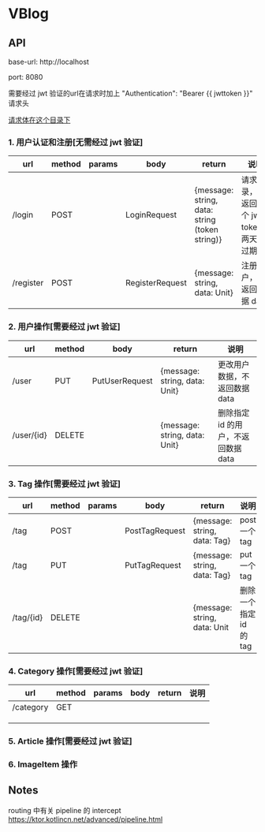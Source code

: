 # VBlog

## API

base-url: http://localhost

port: 8080

需要经过 jwt 验证的url在请求时加上 "Authentication": "Bearer {{ jwttoken }}" 请求头

[请求体在这个目录下](file://./src/main/kotlin/request)
### 1. 用户认证和注册[无需经过 jwt 验证]

| url       | method | params | body            | return                                         | 说明                         |
|-----------|--------|--------|-----------------|------------------------------------------------|----------------------------|
| /login    | POST   |        | LoginRequest    | {message: string, data: string (token string)} | 请求登录，并返回一个 jwt token，两天后过期 |
| /register | POST   |        | RegisterRequest | {message: string, data: Unit}                  | 注册用户，不返回数据 data            |

### 2. 用户操作[需要经过 jwt 验证]

| url        | method  | body           | return                        | 说明                     |
|------------|---------|----------------|----------------|-------------------------------|
| /user      | PUT     | PutUserRequest | {message: string, data: Unit} | 更改用户数据，不返回数据 data      |
| /user/{id} | DELETE |                | {message: string, data: Unit} | 删除指定 id 的用户，不返回数据 data |

### 3. Tag 操作[需要经过 jwt 验证]

| url       | method  | params | body           | return                       | 说明              |
|-----------|---------|--------|----------------|------------------------------|-----------------|
| /tag      | POST    |        | PostTagRequest | {message: string, data: Tag} | post 一个 tag     |
| /tag      | PUT     |        | PutTagRequest  | {message: string, data: Tag} | put 一个 tag      |
| /tag/{id} | DELETE  |        |                | {message: string, data: Unit | 删除一个指定 id 的 tag |

### 4. Category 操作[需要经过 jwt 验证]

| url       | method | params | body | return | 说明 |
|-----------|--------|--------|------|--------|----|
| /category | GET    |        |      |        |    |
|           |        |        |      |        |    |
|           |        |        |      |        |    |
|           |        |        |      |        |    |

### 5. Article 操作[需要经过 jwt 验证]

### 6. ImageItem 操作
## Notes

routing  中有关 pipeline 的 intercept 
https://ktor.kotlincn.net/advanced/pipeline.html